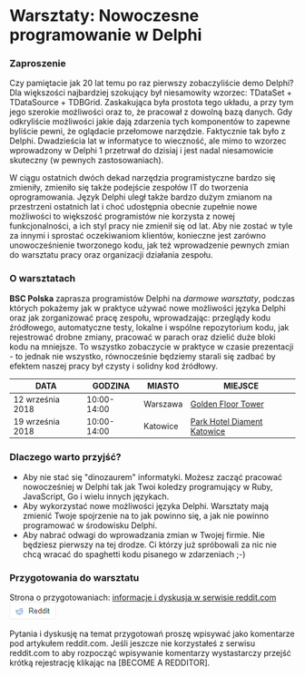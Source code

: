 # Warsztaty: Nowoczesne programowanie w Delphi

### Zaproszenie

Czy pamiętacie jak 20 lat temu po raz pierwszy zobaczyliście demo Delphi? Dla większości najbardziej szokujący był niesamowity wzorzec: TDataSet + TDataSource + TDBGrid. Zaskakująca była prostota tego układu, a przy tym jego szerokie możliwości oraz to, że pracował z dowolną bazą danych. Gdy odkryliście możliwości jakie dają zdarzenia tych komponentów to zapewne byliście pewni, że oglądacie przełomowe narzędzie. Faktycznie tak było z Delphi. Dwadzieścia lat w informatyce to wieczność, ale mimo to wzorzec wprowadzony w Delphi 1 przetrwał do dzisiaj i jest nadal niesamowicie skuteczny (w pewnych zastosowaniach). 

W ciągu ostatnich dwóch dekad narzędzia programistyczne bardzo się zmieniły, zmieniło się także podejście zespołów IT do tworzenia oprogramowania. Język Delphi uległ także bardzo dużym zmianom na przestrzeni ostatnich lat i choć udostępnia obecnie zupełnie nowe możliwości to większość programistów nie korzysta z nowej funkcjonalności, a ich styl pracy nie zmienił się od lat. Aby nie zostać w tyle za innymi i sprostać oczekiwaniom klientów, konieczne jest zarówno unowocześnienie tworzonego kodu, jak też wprowadzenie pewnych zmian do warsztatu pracy oraz organizacji działania zespołu. 

### O warsztatach

**BSC Polska** zaprasza programistów Delphi na *darmowe warsztaty*, podczas których pokażemy jak w praktyce używać nowe możliwości języka Delphi oraz jak zorganizować pracę zespołu, wprowadzając: przeglądy kodu źródłowego, automatyczne testy, lokalne i wspólne repozytorium kodu, jak rejestrować drobne zmiany, pracować w parach oraz dzielić duże bloki kodu na mniejsze. To wszystko zobaczycie w praktyce w czasie prezentacji - to jednak nie wszystko, równocześnie będziemy starali się zadbać by efektem naszej pracy był czysty i solidny kod źródłowy.


| DATA | GODZINA | MIASTO | MIEJSCE |
|-|-|-|-|
| 12 września 2018 | 10:00-14:00 | Warszawa | [Golden Floor Tower](https://www.goldenfloor.pl/centrum/golden-floor-tower/) |
| 19 września 2018 | 10:00-14:00 | Katowice | [Park Hotel Diament Katowice](http://www.hotelediament.pl/hotele/park-hotel-diament-katowice/) |

### Dlaczego warto przyjść?

* Aby nie stać się "dinozaurem" informatyki. Możesz zacząć pracować nowocześniej w Delphi tak jak Twoi koledzy programujący w Ruby, JavaScript, Go i wielu innych językach.
* Aby wykorzystać nowe możliwości języka Delphi. Warsztaty mają zmienić Twoje spojrzenie na to jak powinno się, a jak nie powinno programować w środowisku Delphi. 
* Aby nabrać odwagi do wprowadzania zmian w Twojej firmie. Nie będziesz pierwszy na tej drodze. Ci którzy już spróbowali za nic nie chcą wracać do spaghetti kodu pisanego w zdarzeniach ;-)

### Przygotowania do warsztatu

Strona o przygotowaniach: [informacje i dyskusja w serwisie reddit.com](https://www.reddit.com/user/BogdanPolakBSC/comments/9cwjvr/) [![reddit button](assets/reddit-button.png)](https://www.reddit.com/user/BogdanPolakBSC/comments/9cwjvr/)

Pytania i dyskusję na temat przygotowań proszę wpisywać jako komentarze pod artykułem reddit.com. Jeśli jeszcze nie korzystałeś z serwisu reddit.com to aby rozpocząć wpisywanie komentarzy wystastarczy przejść krótką rejestrację klikając na [BECOME A REDDITOR].
